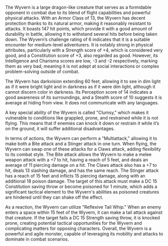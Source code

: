 The Wyvern is a large dragon-like creature that serves as a formidable opponent in combat due to its blend of flight capabilities and powerful physical attacks. With an Armor Class of 13, the Wyvern has decent protection thanks to its natural armor, making it reasonably resistant to attacks. It boasts 147 hit points, which provide it with a good amount of durability in battle, allowing it to withstand several hits before being taken down. The Wyvern’s challenge rating of 6 indicates that it is a suitable encounter for medium-level adventurers. It is notably strong in physical attributes, particularly with a Strength score of +4, which is considered very good, and a Constitution score of +3, also regarded as good. However, its Intelligence and Charisma scores are low, -3 and -2 respectively, marking them as very bad, meaning it is not adept at social interactions or complex problem-solving outside of combat.

The Wyvern has darkvision extending 60 feet, allowing it to see in dim light as if it were bright light and in darkness as if it were dim light, although it cannot discern color in darkness. Its Perception score of 14 indicates a good awareness of its surroundings, and a Stealth score of 10 suggests it is average at hiding from view. It does not communicate with any languages.

A key special ability of the Wyvern is called "Clumsy," which makes it vulnerable to conditions like grappled, prone, and restrained while it is not flying. This means that if enemies can knock it down or restrain it while it’s on the ground, it will suffer additional disadvantages.

In terms of actions, the Wyvern can perform a "Multiattack," allowing it to make both a Bite attack and a Stinger attack in one turn. When flying, the Wyvern can swap one of these attacks for a Claws attack, adding flexibility to its combat style. The Bite attack allows the Wyvern to make a melee weapon attack with a +7 to hit, having a reach of 5 feet, and deals an average of 11 piercing damage on a hit. The Claws attack also has a +7 to hit, deals 13 slashing damage, and has the same reach. The Stinger attack has a reach of 15 feet and inflicts 15 piercing damage, along with an additional 18 poison damage. The target of this attack must make a DC 15 Constitution saving throw or become poisoned for 1 minute, which adds a significant tactical element to the Wyvern's abilities as poisoned creatures are hindered until they can shake off the effect.

As a reaction, the Wyvern can utilize "Reflexive Tail Whip." When an enemy enters a space within 15 feet of the Wyvern, it can make a tail attack against that creature. If the target fails a DC 15 Strength saving throw, it is knocked prone, creating potential tactical opportunities for the Wyvern and complicating matters for opposing characters. Overall, the Wyvern is a powerful and agile monster, capable of leveraging its mobility and attacks to dominate in combat scenarios.